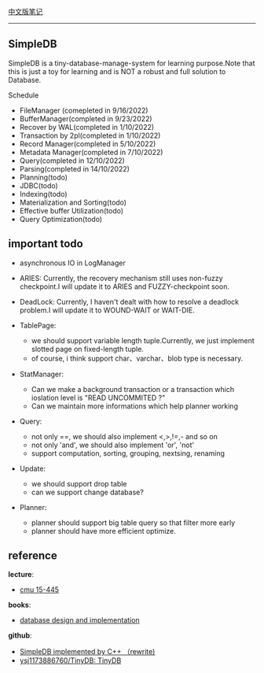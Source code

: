 

[中文版笔记](https://zhuanlan.zhihu.com/p/563388103)

----

## SimpleDB

SimpleDB is a tiny-database-manage-system for learning purpose.Note that this is just a toy for learning and is NOT a robust and full solution to Database.

Schedule 

- FileManager (comepleted in 9/16/2022)
- BufferManager(completed in 9/23/2022)
- Recover by WAL(completed in 1/10/2022)
- Transaction by 2pl(completed in 1/10/2022)
- Record Manager(completed in 5/10/2022)
- Metadata Manager(completed in 7/10/2022)
- Query(completed in 12/10/2022)
- Parsing(completed in 14/10/2022)
- Planning(todo)
- JDBC(todo)
- Indexing(todo)
- Materialization and Sorting(todo)
- Effective buffer Utilization(todo)
- Query Optimization(todo)


## important todo

- asynchronous IO in LogManager

- ARIES: Currently, the recovery mechanism still uses non-fuzzy checkpoint.I will update it to ARIES and FUZZY-checkpoint soon.

- DeadLock: Currently, I haven't dealt with how to resolve a deadlock problem.I will update it to WOUND-WAIT or WAIT-DIE.

- TablePage: 
    
    - we should support variable length tuple.Currently, we just implement slotted page on fixed-length tuple.
    - of course, i think support char、varchar、blob type is necessary.

- StatManager: 

    - Can we make a background transaction or a transaction which ioslation level is "READ UNCOMMITED ?" 
    - Can we maintain more informations which help planner working

- Query:

    - not only ==, we should also implement <,>,!=,- and so on
    - not only 'and', we should also implement 'or', 'not'
    - support computation, sorting, grouping, nextsing, renaming

- Update:
  
    - we should support drop table
    - can we support change database?
  
- Planner:

    - planner should support big table query so that filter more early
    - planner should have more efficient optimize.
  

## reference

**lecture**: 

- [cmu 15-445](https://15445.courses.cs.cmu.edu/fall2022/)

**books**:

- [database design and implementation](www.cs.bc.edu/~sciore/simpledb/)

**github**:

- [SimpleDB implemented by C++ （rewrite)](​github.com/wattlebirdaz/simpledb)
- [ysj1173886760/TinyDB: TinyDB](​github.com/ysj1173886760/TinyDB)


